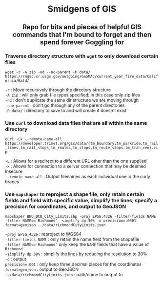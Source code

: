 # <center>Smidgens of GIS</center>
## <center>Repo for bits and pieces of helpful GIS commands that I'm bound to forget and then spend forever Goggling for</center>

### Traverse directory structure  with `wget` to only download certain files
`wget -r -A zip -nd --no-parent -P data/ https://rmgsc.cr.usgs.gov/outgoing/GeoMAC/current_year_fire_data/California/Bald/`  

`-r` : Move recursively through the directory structure  
`-A zip` : will only grab file types specified; in this case only zip files  
`-nd` : don't duplicate the same dir structure we are moving through  
`--no-parent` : don't go through any of the parent directories  
`-P data/` : directory to save to and will create if doesn't exist

### Use `curl` to download data files that are all within the same directory

`curl -Lk --remote-name-all https://developer.trimet.org/gis/data/{tm_boundary,tm_parkride,tm_rail_lines,tm_rail_stops,tm_routes,tm_stops,tm_route_stops,tm_tran_cen}.zip`  

`-L` : Allows for a redirect to a different URL other than the one supplied  
`-k` : Allows for connection to a server connection that may be deemed insecure  
`--remote-name-all` : Output filenames as each individual one in the curly braces  

### Use `mapshaper` to reproject a shape file, only retain certain fields and field with specific value, simplify the lines, specify a precision for coordinates, and output to GeoJSON 
`mapshaper BND_DCD_City_Limits.shp -proj EPSG:4326 -filter-fields NAME -filter NAME=='Richmond' -simplify dp 30% -o precision=.0001 format=geojson ../data/richmondCityLimits.json`  

`-proj EPSG:4326` : reproject to WGS84  
`-filter-fields NAME` : only retain the name field from the shapefile  
`-filter NAME=='Richmond'` only keep the `NAME` fields that have a value of `Richmond`  
`-simplify dp 30%` : simplify the lines by reducing the resolution to 30%  
`-o` : output  
`precision=.001` : only keep three decimal places for the coordinates  
`format=geojson` : output to GeoJSON  
`../data/richmondCityLimits.json` : path/name to output to  


